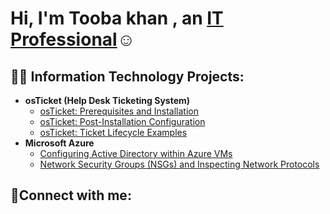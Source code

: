 <h1>Hi, I'm Tooba khan , an <a href="https://linkedin.com/in/Toobakhan">IT Professional</a>☺</h1>

<h2>👨‍💻 Information Technology Projects:</h2>

- <b>osTicket (Help Desk Ticketing System)</b>
  - [osTicket: Prerequisites and Installation](https://github.com/ToobaKha/osticket-prereqs)
  - [osTicket: Post-Installation Configuration](https://github.com/ToobaKha/post-install-config)
  - [osTicket: Ticket Lifecycle Examples](https://github.com/ToobaKha/ticket-lifecycle)
- <b>Microsoft Azure</b>
  - [Configuring  Active Directory within Azure VMs](https://github.com/ToobaKha/configure-ad)
  - [Network Security Groups (NSGs) and Inspecting Network Protocols](https://github.com/ToobaKha/azure-network-protocols)

<h2>🤳Connect with me:</h2>
